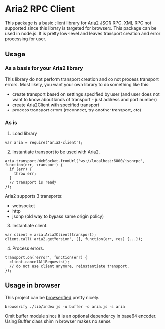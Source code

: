 # Aria2 RPC Client

This package is a basic client library for [Aria2](https://aria2.github.io/) JSON RPC. XML RPC not supported since this
library is targeted for browsers. This package can be used in node.js. It is pretty low-level and leaves transport
creation and error processing for user.

## Usage

### As a basis for your Aria2 library

This library do not perform transport creation and do not process transport errors. Most likely, you want your own
library to do something like this:

 * create transport based on settings specified by user (and user does not want to know about kinds of transport - just
 address and port number)
 * create Aria2Client with specified transport
 * process transport errors (reconnect, try another transport, etc)

### As is

1. Load library
```
var aria = require('aria2-client');
```

2. Instantiate transport to be used with Aria2.
```
aria.transport.WebSocket.fromUrl('ws://localhost:6800/jsonrpc', function(err, transport) {
  if (err) {
    throw err;
  }
  // transport is ready
});
```

Aria2 supports 3 transports:

 * websocket
 * http
 * jsonp (old way to bypass same origin policy)

3. Instantiate client.
```
var client = aria.Aria2Client(transport);
client.call('aria2.getVersion', [], function(err, res) {...});
```

4. Process errors.
```
transport.on('error', function(err) {
  client.cancelAllRequests();
  // do not use client anymore, reinstantiate transport.
});
```

## Usage in browser

This project can be [browserified](http://browserify.org/) pretty nicely.
```
browserify ./lib/index.js -u buffer -o aria.js -s aria
```

Omit buffer module since it is an optional dependency in base64 encoder. Using Buffer class shim in browser makes no
sense.